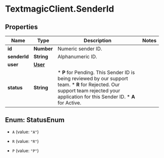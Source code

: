 # TextmagicClient.SenderId

## Properties
Name | Type | Description | Notes
------------ | ------------- | ------------- | -------------
**id** | **Number** | Numeric sender ID. | 
**senderId** | **String** | Alphanumeric ID. | 
**user** | [**User**](User.md) |  | 
**status** | **String** | *   **P** for Pending. This Sender ID is being reviewed by our support team. *   **R** for Rejected. Our support team rejected your application for this Sender ID. *   **A** for Active.  | 


<a name="StatusEnum"></a>
## Enum: StatusEnum


* `A` (value: `"A"`)

* `R` (value: `"R"`)

* `P` (value: `"P"`)




